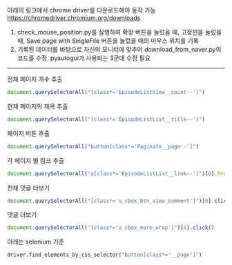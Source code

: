 아래의 링크에서 chrome driver를 다운로드해야 동작 가능  
https://chromedriver.chromium.org/downloads
  
1. check_mouse_position.py를 실행하여 확장 버튼을 눌렀을 때, 고정핀을 눌렀을 때, Save page with SingleFile  버튼을 눌렀을 때의 마우스 위치를 기록
2. 기록된 데이터를 바탕으로 자신의 모니터에 맞추어 download_from_naver.py의 코드를 수정. pyautogui가 사용되는 3군데 수정 필요
  
---
전체 페이지 개수 추출  
```javascript
document.querySelectorAll("[class*='EpisodeListView__count--']")  
```
  
현재 페이지의 제목 추출
```javascript
document.querySelectorAll("[class*='EpisodeListList__title--']")  
```
  
페이지 버튼 추출  
```javascript
document.querySelectorAll("button[class*='Paginate__page--']")  
```
  
각 페이지 별 링크 추출  
```javascript
document.querySelectorAll("a[class*='EpisodeListList__link--']")[0].href  
```
  
전체 댓글 더보기  
```javascript
document.querySelectorAll("[class*='u_cbox_btn_view_comment']")[0].click()  
```
  
댓글 더보기  
```javascript
document.querySelectorAll("[class*='u_cbox_more_wrap']")[0].click()  
```

  
아래는 selenium 기준  
```python
driver.find_elements_by_css_selector("button[class*='__page']")
```